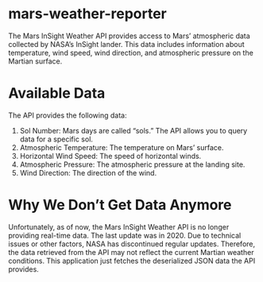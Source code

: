 # mars-weather-reporter

The Mars InSight Weather API provides access to Mars’ atmospheric data collected by NASA’s InSight lander. This data includes information about temperature, wind speed, wind direction, and atmospheric pressure on the Martian surface.

# Available Data
The API provides the following data:

1) Sol Number: Mars days are called “sols.” The API allows you to query data for a specific sol.
2) Atmospheric Temperature: The temperature on Mars’ surface.
3) Horizontal Wind Speed: The speed of horizontal winds.
4) Atmospheric Pressure: The atmospheric pressure at the landing site.
5) Wind Direction: The direction of the wind.

# Why We Don’t Get Data Anymore
Unfortunately, as of now, the Mars InSight Weather API is no longer providing real-time data. The last update was in 2020. Due to technical issues or other factors, NASA has discontinued regular updates. Therefore, the data retrieved from the API may not reflect the current Martian weather conditions. This application just fetches the deserialized JSON data the API provides. 